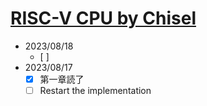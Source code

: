 # [RISC-V CPU by Chisel](https://github.com/diohabara/chisel_riscv)

- 2023/08/18
  - [ ] 
- 2023/08/17
  - [x] 第一章読了
  - [ ] Restart the implementation

